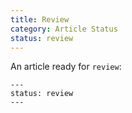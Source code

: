 ```yaml
---
title: Review
category: Article Status
status: review
---
```


An article ready for `review`:
```
---
status: review
---
```
